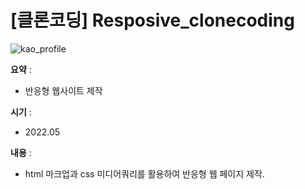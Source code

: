 # [클론코딩] Resposive_clonecoding

![kao_profile](https://user-images.githubusercontent.com/104907318/184522472-7d6eff4f-3f7a-49f2-8591-801c6eb7a964.png)

**요약** :

- 반응형 웹사이트 제작

**시기** : 

- 2022.05

**내용** :

- html 마크업과 css 미디어쿼리를 활용하여 반응형 웹 페이지 제작.
